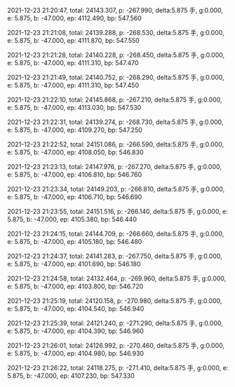 2021-12-23 21:20:47, total: 24143.307, p: -267.990, delta:5.875 手, g:0.000, e: 5.875, b: -47.000, ep: 4112.490, bp: 547.560

2021-12-23 21:21:08, total: 24139.288, p: -268.530, delta:5.875 手, g:0.000, e: 5.875, b: -47.000, ep: 4111.870, bp: 547.550

2021-12-23 21:21:28, total: 24140.228, p: -268.450, delta:5.875 手, g:0.000, e: 5.875, b: -47.000, ep: 4111.310, bp: 547.470

2021-12-23 21:21:49, total: 24140.752, p: -268.290, delta:5.875 手, g:0.000, e: 5.875, b: -47.000, ep: 4111.310, bp: 547.450

2021-12-23 21:22:10, total: 24145.868, p: -267.210, delta:5.875 手, g:0.000, e: 5.875, b: -47.000, ep: 4113.030, bp: 547.530

2021-12-23 21:22:31, total: 24139.274, p: -268.730, delta:5.875 手, g:0.000, e: 5.875, b: -47.000, ep: 4109.270, bp: 547.250

2021-12-23 21:22:52, total: 24151.086, p: -266.590, delta:5.875 手, g:0.000, e: 5.875, b: -47.000, ep: 4108.050, bp: 546.830

2021-12-23 21:23:13, total: 24147.976, p: -267.270, delta:5.875 手, g:0.000, e: 5.875, b: -47.000, ep: 4106.810, bp: 546.760

2021-12-23 21:23:34, total: 24149.203, p: -266.810, delta:5.875 手, g:0.000, e: 5.875, b: -47.000, ep: 4106.710, bp: 546.690

2021-12-23 21:23:55, total: 24151.516, p: -266.140, delta:5.875 手, g:0.000, e: 5.875, b: -47.000, ep: 4105.380, bp: 546.440

2021-12-23 21:24:15, total: 24144.709, p: -266.660, delta:5.875 手, g:0.000, e: 5.875, b: -47.000, ep: 4105.180, bp: 546.480

2021-12-23 21:24:37, total: 24141.283, p: -267.750, delta:5.875 手, g:0.000, e: 5.875, b: -47.000, ep: 4101.690, bp: 546.180

2021-12-23 21:24:58, total: 24132.464, p: -269.960, delta:5.875 手, g:0.000, e: 5.875, b: -47.000, ep: 4103.800, bp: 546.720

2021-12-23 21:25:19, total: 24120.158, p: -270.980, delta:5.875 手, g:0.000, e: 5.875, b: -47.000, ep: 4104.540, bp: 546.940

2021-12-23 21:25:39, total: 24121.240, p: -271.290, delta:5.875 手, g:0.000, e: 5.875, b: -47.000, ep: 4104.390, bp: 546.960

2021-12-23 21:26:01, total: 24126.992, p: -270.460, delta:5.875 手, g:0.000, e: 5.875, b: -47.000, ep: 4104.980, bp: 546.930

2021-12-23 21:26:22, total: 24118.275, p: -271.410, delta:5.875 手, g:0.000, e: 5.875, b: -47.000, ep: 4107.230, bp: 547.330